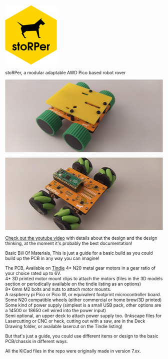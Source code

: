 # 

![Alt text](images/hexbin_sticker.png?raw=true "Title")

stoRPer, a modular adaptable AWD Pico based robot rover

![Alt text](images/IMG_20231103_135700.jpg?raw=true "Title")

![Alt text](images/IMG_20231103_135725.jpg?raw=true "Title")

[Check out the youtube video](https://youtu.be/Y8ddx1Og3Xw?feature=shared) with details about the design and the design thinking, at the moment it's probably the best documentation! 



Basic Bill Of Materials, This is just a guide for a basic build as you could build up the PCB in any way you can imagine!

The PCB, Available on [Tindie](https://www.tindie.com/products/concreted0g/storper/)
4* N20 metal gear motors in a gear ratio of your choice rated up to 6V. <br />
4* 3D printed motor mount clips to attach the motors (files in the 3D models section or periodically available on the tindie listing as an options)<br />
8* 6mm M2 bolts and nuts to attach motor mounts.<br />
A raspberry pi Pico or Pico W, or equivalent footprint microcontroller board.<br />
Some N20 compatible wheels (either commercial or home brew/3D printed)<br />
Some kind of power supply (simplest is a small USB pack, other options are a 14500 or 18650 cell wired into the power input)<br />
Semi optional, an upper deck to attach power supply too. (Inkscape files for Lasercutting or CNC or heck, cutting out with a saw, are in the Deck Drawing folder, or available lasercut on the Tindie listing)<br />

But that's just a guide, you could use different items or design to the basic PCB/chassis in different ways. <br />

All the KiCad files in the repo were originally made in version 7.xx. 

